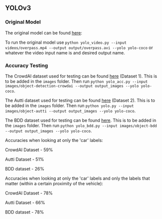 ## YOLOv3
### Original Model
The original model can be found [here](https://drive.google.com/drive/folders/1mr7u4xbx2WG24jI1o4o01c3Aa-yUK54U?usp=sharing):

To run the original model use `python yolo_video.py --input videos/overpass.mp4 --output output/overpass.avi --yolo yolo-coco` or whatever the video input name is and desired output name.

### Accuracy Testing
The CrowdAI dataset used for testing can be found [here](https://github.com/udacity/self-driving-car/tree/master/annotations) (Dataset 1). This is to be added in the `images` folder. Then run `python yolo_acc.py --input images/object-detection-crowdai --output output_images --yolo yolo-coco`. 

The Autti dataset used for testing can be found [here](https://github.com/udacity/self-driving-car/tree/master/annotations) (Dataset 2). This is to be added in the `images` folder. Then run `python yolo.py --input images/object-autti --output output_images --yolo yolo-coco`. 

The BDD dataset used for testing can be found [here](https://bdd-data.berkeley.edu/index.html). This is to be added in the `images` folder. Then run `python yolo_bdd.py --input images/object-bdd --output output_images --yolo yolo-coco`. 

Accuracies when looking at only the 'car' labels:

CrowdAI Dataset - 59%

Autti Dataset - 51%

BDD dataset - 26% 

Accuracies when looking at only the 'car' labels and only the labels that matter (within a certain proximity of the vehicle):

CrowdAI Dataset - 78%

Autti Dataset - 66%

BDD dataset - 78% 
